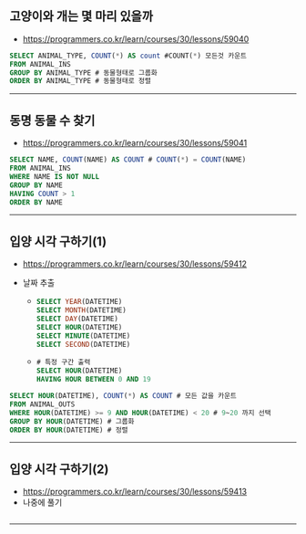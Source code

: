 ## 고양이와 개는 몇 마리 있을까

- https://programmers.co.kr/learn/courses/30/lessons/59040

~~~sql
SELECT ANIMAL_TYPE, COUNT(*) AS count #COUNT(*) 모든것 카운트
FROM ANIMAL_INS
GROUP BY ANIMAL_TYPE # 동물형태로 그룹화
ORDER BY ANIMAL_TYPE # 동물형태로 정렬
~~~

---

## 동명 동물 수 찾기

- https://programmers.co.kr/learn/courses/30/lessons/59041

~~~sql
SELECT NAME, COUNT(NAME) AS COUNT # COUNT(*) = COUNT(NAME)
FROM ANIMAL_INS
WHERE NAME IS NOT NULL
GROUP BY NAME
HAVING COUNT > 1
ORDER BY NAME
~~~

---

## 입양 시각 구하기(1)

- https://programmers.co.kr/learn/courses/30/lessons/59412

- 날짜 추출

  - ```SQL
    SELECT YEAR(DATETIME)
    SELECT MONTH(DATETIME)
    SELECT DAY(DATETIME)
    SELECT HOUR(DATETIME)
    SELECT MINUTE(DATETIME)
    SELECT SECOND(DATETIME)
    ```

  - ```sql
    # 특정 구간 출력
    SELECT HOUR(DATETIME)
    HAVING HOUR BETWEEN 0 AND 19
    ```

~~~sql
SELECT HOUR(DATETIME), COUNT(*) AS COUNT # 모든 값을 카운트
FROM ANIMAL_OUTS
WHERE HOUR(DATETIME) >= 9 AND HOUR(DATETIME) < 20 # 9~20 까지 선택
GROUP BY HOUR(DATETIME) # 그룹화
ORDER BY HOUR(DATETIME) # 정렬
~~~

---

## 입양 시각 구하기(2)

- https://programmers.co.kr/learn/courses/30/lessons/59413
- 나중에 풀기

~~~sql

~~~

---

